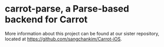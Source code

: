 # carrot-parse, a Parse-based backend for Carrot
More information about this project can be found at our sister repository, located at https://github.com/sangchankim/Carrot-iOS.
